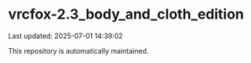 # vrcfox-2.3_body_and_cloth_edition

Last updated: 2025-07-01 14:39:02

This repository is automatically maintained.

